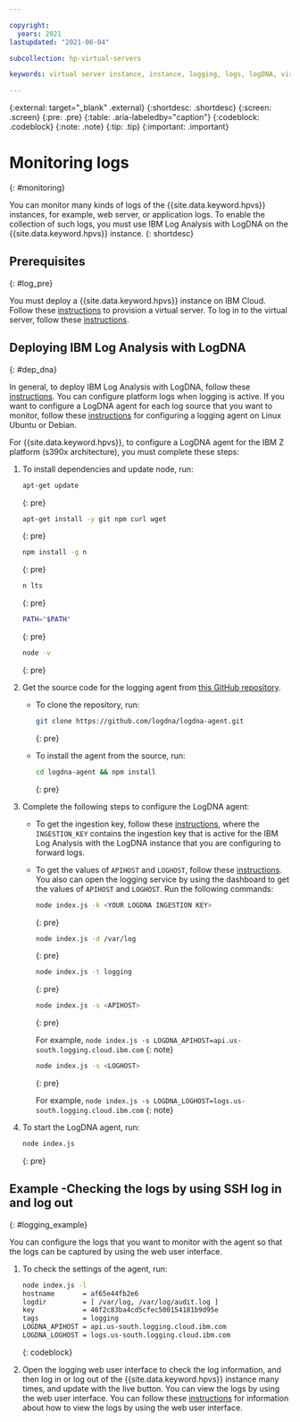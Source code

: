```yaml
---

copyright:
  years: 2021
lastupdated: "2021-06-04"

subcollection: hp-virtual-servers

keywords: virtual server instance, instance, logging, logs, logDNA, virtual server

---
```

{:external: target="_blank" .external}
{:shortdesc: .shortdesc}
{:screen: .screen}
{:pre: .pre}
{:table: .aria-labeledby="caption"}
{:codeblock: .codeblock}
{:note: .note}
{:tip: .tip}
{:important: .important}


# Monitoring logs
{: #monitoring}

You can monitor many kinds of logs of the {{site.data.keyword.hpvs}} instances, for example, web server, or application logs. To enable the collection of such logs, you must use IBM Log Analysis with LogDNA on the {{site.data.keyword.hpvs}} instance.
{: shortdesc}

## Prerequisites
{: #log_pre}

You must deploy a {{site.data.keyword.hpvs}} instance on IBM Cloud. Follow these [instructions](https://cloud.ibm.com/docs/hp-virtual-servers?topic=hp-virtual-servers-provision) to provision a virtual server. To log in to the virtual server, follow these [instructions](https://cloud.ibm.com/docs/hp-virtual-servers?topic=hp-virtual-servers-connect_vs).


## Deploying IBM Log Analysis with LogDNA
{: #dep_dna}

In general, to deploy IBM Log Analysis with LogDNA, follow these [instructions](https://cloud.ibm.com/docs/log-analysis?topic=log-analysis-provision). You can configure platform logs when logging is active. If you want to configure a LogDNA agent for each log source that you want to monitor, follow these [instructions](https://cloud.ibm.com/docs/log-analysis?topic=log-analysis-config_agent_linux) for configuring a logging agent on Linux Ubuntu or Debian. 

For {{site.data.keyword.hpvs}}, to configure a LogDNA agent for the IBM Z platform (s390x architecture), you must complete these steps:


1. To install dependencies and update node, run:
   ```sh
   apt-get update
   ```
   {: pre}

   ```sh
   apt-get install -y git npm curl wget
   ```
   {: pre}

   ```sh
   npm install -g n
   ```
   {: pre}

   ```sh
   n lts
   ```
   {: pre}

   ```sh
   PATH="$PATH"
   ```
   {: pre}

   ```sh
   node -v
   ```
   {: pre}

2. Get the source code for the logging agent from [this GitHub repository](https://github.com/logdna/logdna-agent).
   - To clone the repository, run:
     ```sh
     git clone https://github.com/logdna/logdna-agent.git
     ```
     {: pre}

   - To install the agent from the source, run:
     ```sh
     cd logdna-agent && npm install
     ```
     {: pre}

3. Complete the following steps to configure the LogDNA agent:    
   - To get the ingestion key, follow these [instructions](https://cloud.ibm.com/docs/log-analysis?topic=log-analysis-ingestion_key), where the `INGESTION_KEY` contains the ingestion key that is active for the IBM Log Analysis with the LogDNA instance that you are configuring to forward logs.
   - To get the values of `APIHOST` and `LOGHOST`, follow these [instructions](https://cloud.ibm.com/docs/log-analysis?topic=log-analysis-config_agent_linux). You also can open the logging service by using the dashboard to get the values of `APIHOST` and `LOGHOST`. Run the following commands:
     ```sh
     node index.js -k <YOUR LOGDNA INGESTION KEY>
     ```
     {: pre}

     ```sh
     node index.js -d /var/log
     ```
     {: pre}

     ```sh
     node index.js -t logging
     ```
     {: pre}

     ```sh
     node index.js -s <APIHOST>   
     ```
     {: pre}

     For example, `node index.js -s LOGDNA_APIHOST=api.us-south.logging.cloud.ibm.com`
     {: note}

     ```sh
     node index.js -s <LOGHOST>
     ```
     {: pre}

     For example, `node index.js -s LOGDNA_LOGHOST=logs.us-south.logging.cloud.ibm.com`
     {: note}
     
4. To start the LogDNA agent, run:
   ```sh
   node index.js
   ```
   {: pre}


## Example -Checking the logs by using SSH log in and log out
{: #logging_example}

You can configure the logs that you want to monitor with the agent so that the logs can be captured by using the web user interface.

1. To check the settings of the agent, run:
   ```sh
   node index.js -l
   hostname       = af65e44fb2e6
   logdir         = [ /var/log, /var/log/audit.log ]
   key            = 46f2c83ba4cd5cfec500154181b9d95e
   tags           = logging
   LOGDNA_APIHOST = api.us-south.logging.cloud.ibm.com
   LOGDNA_LOGHOST = logs.us-south.logging.cloud.ibm.com

   ```
   {: codeblock}

2. Open the logging web user interface to check the log information, and then log in or log out of the {{site.data.keyword.hpvs}} instance many times, and update with the live button. You can view the logs by using the web user interface. You can follow these [instructions](https://cloud.ibm.com/docs/log-analysis?topic=log-analysis-view_logs) for information about how to view the logs by using the web user interface.
